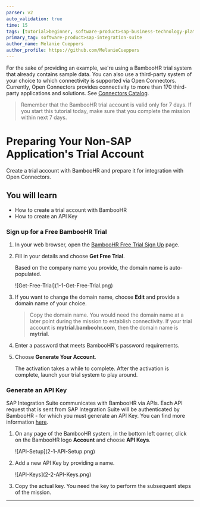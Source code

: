 ```yaml
---
parser: v2
auto_validation: true
time: 15
tags: [tutorial>beginner, software-product>sap-business-technology-platform, software-product>sap-btp--cloud-foundry-environment]
primary_tag: software-product>sap-integration-suite
author_name: Melanie Cueppers
author_profile: https://github.com/MelanieCueppers
---
```


For the sake of providing an example, we're using a BambooHR trial system that already contains sample data. You can also use a third-party system of your choice to which connectivity is supported via Open Connectors. Currently, Open Connectors provides connectivity to more than 170 third-party applications and solutions. See [Connectors Catalog](https://help.openconnectors.ext.hana.ondemand.com/home/catalog).

> Remember that the BambooHR trial account is valid only for 7 days. If you start this tutorial today, make sure that you complete the mission within next 7 days.

# Preparing Your Non-SAP Application's Trial Account 
<!-- description --> Create a trial account with BambooHR and prepare it for integration with Open Connectors.

## You will learn
-	How to create a trial account with BambooHR
-	How to create an API Key 


### Sign up for a Free BambooHR Trial

1. In your web browser, open the [BambooHR Free Trial Sign Up](https://www.bamboohr.com/signup/) page.

2. Fill in your details and choose **Get Free Trial**.

    Based on the company name you provide, the domain name is auto-populated.

    <!-- border -->![Get-Free-Trial](1-1-Get-Free-Trial.png)

3. If you want to change the domain name, choose **Edit** and provide a domain name of your choice.

    > Copy the domain name. You would need the domain name at a later point during the mission to establish connectivity. If your trial account is **mytrial.bamboohr.com**, then the domain name is **mytrial**.

4. Enter a password that meets BambooHR's password requirements.

5. Choose **Generate Your Account**.

    The activation takes a while to complete. After the activation is complete, launch your trial system to play around.


### Generate an API Key

SAP Integration Suite communicates with BambooHR via APIs. Each API request that is sent from SAP Integration Suite will be authenticated by BambooHR - for which you must generate an API Key. You can find more information [here](https://documentation.bamboohr.com/docs/getting-started#authentication).

1. On any page of the BambooHR system, in the bottom left corner, click on the BambooHR logo **Account** and choose **API Keys**.
    <!-- border -->![API-Setup](2-1-API-Setup.png)

2. Add a new API Key by providing a name.

   <!-- border -->![API-Keys](2-2-API-Keys.png)

3. Copy the actual key. You need the key to perform the subsequent steps of the mission.

---
